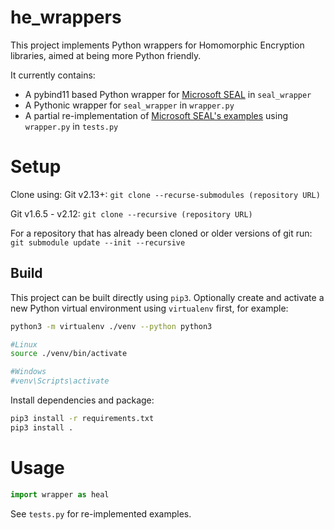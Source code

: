 # he_wrappers
This project implements Python wrappers for Homomorphic Encryption libraries, aimed at being more Python friendly.

It currently contains:
- A pybind11 based Python wrapper for [Microsoft SEAL](https://github.com/CJRChang/SEAL) in `seal_wrapper`
- A Pythonic wrapper for `seal_wrapper` in `wrapper.py`
- A partial re-implementation of [Microsoft SEAL's examples](https://github.com/CJRChang/SEAL) using `wrapper.py` in `tests.py`

# Setup
Clone using:
Git v2.13+: `git clone --recurse-submodules (repository URL)`

Git v1.6.5 - v2.12: `git clone --recursive (repository URL)`

For a repository that has already been cloned or older versions of git run:
`git submodule update --init --recursive`

## Build
This project can be built directly using `pip3`.
Optionally create and activate a new Python virtual environment using `virtualenv` first, for example:
```bash
python3 -m virtualenv ./venv --python python3

#Linux
source ./venv/bin/activate

#Windows
#venv\Scripts\activate
```

Install dependencies and package:
```bash
pip3 install -r requirements.txt
pip3 install .
```

# Usage
```python
import wrapper as heal
```
See `tests.py` for re-implemented examples.

